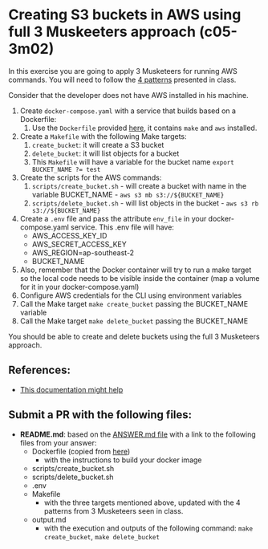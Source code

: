 # Creating S3 buckets in AWS using full 3 Muskeeters approach (c05-3m02)

In this exercise you are going to apply 3 Musketeers for running AWS commands. You will need to follow the [4 patterns](../../3musketeers/README.md#Patterns_In_3M) presented in class.

Consider that the developer does not have AWS installed in his machine.

1. Create `docker-compose.yaml` with a service that builds based on a Dockerfile:
   1. Use the `Dockerfile` provided [here](resources/Dockerfile), it contains `make` and `aws` installed.
2. Create a `Makefile` with the following Make targets:
   1. `create_bucket`: it will create a S3 bucket
   2. `delete_bucket`: it will list objects for a bucket
   3. This `Makefile` will have a variable for the bucket name `export BUCKET_NAME ?= test`
3. Create the scripts for the AWS commands:
   1. `scripts/create_bucket.sh` - will create a bucket with name in the variable BUCKET_NAME - `aws s3 mb s3://${BUCKET_NAME}`
   1. `scripts/delete_bucket.sh` - will list objects in the bucket - `aws s3 rb s3://${BUCKET_NAME}`
4. Create a `.env` file and pass the attribute `env_file` in your docker-compose.yaml service. This .env file will have:
   - AWS_ACCESS_KEY_ID
   - AWS_SECRET_ACCESS_KEY
   - AWS_REGION=ap-southeast-2
   - BUCKET_NAME
5. Also, remember that the Docker container will try to run a make target so the local code needs to be visible inside the container (map a volume for it in your docker-compose.yaml)
5. Configure AWS credentials for the CLI using environment variables
6. Call the Make target `make create_bucket` passing the BUCKET_NAME variable
7. Call the Make target `make delete_bucket` passing the BUCKET_NAME

You should be able to create and delete buckets using the full 3 Musketeers approach.

## References:
- [This documentation might help](https://3musketeers.io/docs/environment-variables.html#aws-environment-variables-and-aws)

## Submit a PR with the following files:

- **README.md**: based on the [ANSWER.md file](ANSWER.md) with a link to the following files from your answer:
  - Dockerfile (copied from [here](resources/Dockerfile))
      - with the instructions to build your docker image
  - scripts/create_bucket.sh
  - scripts/delete_bucket.sh
  - .env
  - Makefile
      - with the three targets mentioned above, updated with the 4 patterns from 3 Musketeers seen in class. 
  - output.md
      - with the execution and outputs of the following command: `make create_bucket`, `make delete_bucket`

